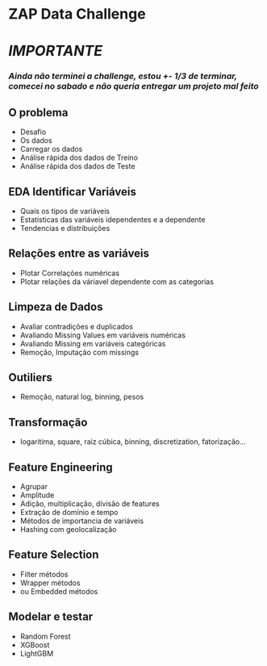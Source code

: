# ZAP Data Challenge
# *IMPORTANTE*
### *Ainda não terminei a challenge, estou +- 1/3 de terminar, comecei no sabado e não queria entregar um projeto mal feito*

## O problema
- Desafio
- Os dados
- Carregar os dados
- Análise rápida dos dados de Treino
- Análise rápida dos dados de Teste

## EDA Identificar Variáveis
- Quais os tipos de variáveis
- Estatísticas das variáveis idependentes e a dependente
- Tendencias e distribuições

## Relações entre as variáveis
- Plotar Correlações numéricas
- Plotar relações da váriavel dependente com as categorias

## Limpeza de Dados
- Avaliar contradições e duplicados
- Avaliando Missing Values em variáveis numéricas
- Avaliando Missing em variáveis categóricas
- Remoção, Imputação com missings

## Outiliers
- Remoção, natural log, binning, pesos

## Transformação 
- logaritima, square, raiz cúbica, binning, discretization, fatorização...

## Feature Engineering
- Agrupar 
- Amplitude
- Adição, multiplicação, divisão de features
- Extração de domínio e tempo
- Métodos de importancia de variáveis
- Hashing com geolocalização

## Feature Selection
- Filter métodos
- Wrapper métodos
- ou Embedded métodos

## Modelar e testar
- Random Forest
- XGBoost
- LightGBM
